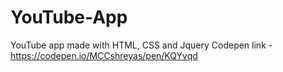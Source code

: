 # YouTube-App
YouTube app made with HTML, CSS and Jquery
Codepen link - https://codepen.io/MCCshreyas/pen/KQYvqd
